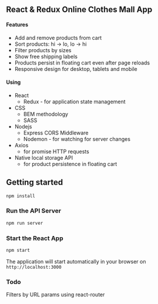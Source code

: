 ## React & Redux Online Clothes Mall App

#### Features
- Add and remove products from cart
- Sort products: hi -> lo, lo -> hi
- Filter products by sizes
- Show free shipping labels
- Products persist in floating cart even after page reloads
- Responsive design for desktop, tablets and mobile

#### Using
- React
  * Redux - for application state management
- CSS
  * BEM methodology
  * SASS
- Nodejs
  * Express CORS Middleware
  * Nodemon - for watching for server changes
- Axios
  * for promise HTTP requests
- Native local storage API
  * for product persistence in floating cart


## Getting started
``` bash
npm install
```
### Run the API Server

``` bash
npm run server
```
### Start the React App

``` bash
npm start
```
The application will start automatically in your browser on `http://localhost:3000`

### Todo
Filters by URL params using react-router
